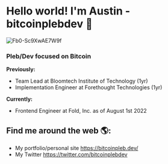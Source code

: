 # Hello world! I'm Austin - bitcoinplebdev 🤝

![Fb0-Sc9XwAE7W9f](https://user-images.githubusercontent.com/53542748/207914970-1c068194-a7cd-4331-9593-b27eef429b76.jpeg)

### Pleb/Dev focused on Bitcoin

<strong>Previously:</strong>
- Team Lead at Bloomtech Institute of Technology (1yr)
- Implementation Engineer at Forethought Technologies (1yr)

<strong>Currently:</strong> 
- Frontend Engineer at Fold, Inc. as of August 1st 2022


## Find me around the web 🌎:
- My portfolio/personal site <a href="https://bitcoinpleb.dev/">https://bitcoinpleb.dev/</a>
- My Twitter <a href="https://twitter.com/bitcoinplebdev">https://twitter.com/bitcoinplebdev</a>
